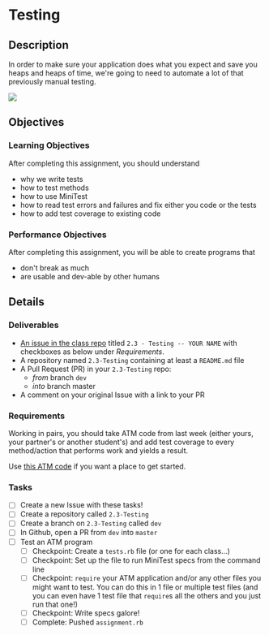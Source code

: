 # Testing

## Description
In order to make sure your application does what you expect and save you heaps and heaps of time, we're going to need to automate a lot of that previously manual testing.

![](http://25.media.tumblr.com/tumblr_m40w0q2TtU1qdvp4lo1_250.gif)

## Objectives

### Learning Objectives
After completing this assignment, you should understand
* why we write tests
* how to test methods
* how to use MiniTest
* how to read test errors and failures and fix either you code or the tests
* how to add test coverage to existing code

### Performance Objectives
After completing this assignment, you will be able to create programs that
* don't break as much
* are usable and dev-able by other humans

## Details

### Deliverables
* [An issue in the class repo](https://github.com/tiy-chs-ruby/assignments-june-2015) titled `2.3 - Testing -- YOUR NAME` with checkboxes as below under _Requirements_.
* A repository named `2.3-Testing` containing at least a `README.md` file
* A Pull Request (PR) in your `2.3-Testing` repo:
  * _from_ branch `dev`
  * _into_ branch master
* A comment on your original Issue with a link to your PR

### Requirements
Working in pairs, you should take ATM code from last week (either yours, your partner's or another student's) and add test coverage to every method/action that performs work and yields a result.

Use [this ATM code](https://github.com/andrewtpoe/1.4-ATM-Classes) if you want a place to get started.

### Tasks
- [ ] Create a new Issue with these tasks!
- [ ] Create a repository called `2.3-Testing`
- [ ] Create a branch on `2.3-Testing` called `dev`
- [ ] In Github, open a PR from `dev` into `master`
- [ ] Test an ATM program
  - [ ] Checkpoint: Create a `tests.rb` file (or one for each class...)
  - [ ] Checkpoint: Set up the file to run MiniTest specs from the command line
  - [ ] Checkpoint: `require` your ATM application and/or any other files you might want to test. You can do this in 1 file or multiple test files (and you can even have 1 test file that `require`s all the others and you just run that one!)
  - [ ] Checkpoint: Write specs galore!
  - [ ] Complete: Pushed `assignment.rb`
